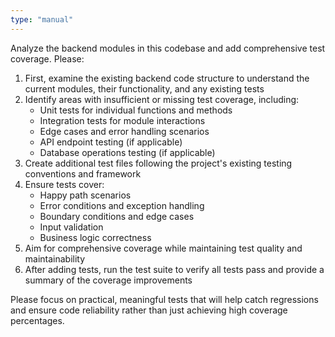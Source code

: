```yaml
---
type: "manual"
---
```


Analyze the backend modules in this codebase and add comprehensive test coverage. Please:

1. First, examine the existing backend code structure to understand the current modules, their functionality, and any existing tests
2. Identify areas with insufficient or missing test coverage, including:
   - Unit tests for individual functions and methods
   - Integration tests for module interactions
   - Edge cases and error handling scenarios
   - API endpoint testing (if applicable)
   - Database operations testing (if applicable)
3. Create additional test files following the project's existing testing conventions and framework
4. Ensure tests cover:
   - Happy path scenarios
   - Error conditions and exception handling
   - Boundary conditions and edge cases
   - Input validation
   - Business logic correctness
5. Aim for comprehensive coverage while maintaining test quality and maintainability
6. After adding tests, run the test suite to verify all tests pass and provide a summary of the coverage improvements

Please focus on practical, meaningful tests that will help catch regressions and ensure code reliability rather than just achieving high coverage percentages.
